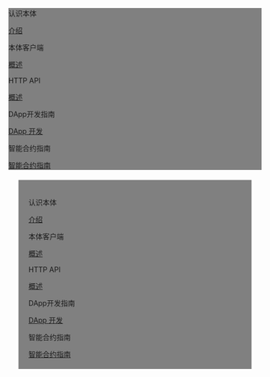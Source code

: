<!DOCTYPE html>
<html>
  <head>
    <meta charset="utf-8">
    <meta name="viewport" content="width=device-width,initial-scale=1.0">
    <title>docs_homepage</title>
<link href="https://cdn.bootcss.com/twitter-bootstrap/4.2.1/css/bootstrap.min.css" rel="stylesheet">

  </head>
  <style scoped >
  h1, h2 {
    font-weight: normal;
  }
  ul {
    /* list-style-type: none; */
    padding: 0;
    text-align: left;
  }
  li {
    display: block;
    margin: 0;

  }
  ul a {
      font-size:22px;
  font-family:SourceSansPro-Regular;
  font-weight:400;
  color:rgba(110,111,112,1);
  position: relative;
  padding-left: 10px;
  }

  li a::before {
    content: '';
    width:4px;
    height:4px;
    border-radius: 50%;
    background:#000000;
    position: absolute;
      /* display: block; */
      left: 0;
      top: 15px;
  }

  .content-title {
    font-size:22px;
    font-family:SourceSansPro-Bold;
    font-weight:bold;
    color:rgba(0,0,0,1);
    padding-bottom: 10px;
    border-bottom: 1px solid #979797;
    text-align:left;
    margin-bottom:10px;
  }

  .content-container {
    margin:40px 120px;
    padding:40px 30px;
    background:rgba(245,247,247,1);
  }

  .content-container .content-row:first-child {
    margin-bottom: 40px;
  }

  @media screen and (max-width:576px) {
     .content-container {
        margin:40px 20px;
    }
  }

  </style>
  <body>
    <div >
      <div class="content-container" style="background-color:grey;" >
          <div class="row content-row">
            <div class="col-sm-4 col-xs-12">
                <p class="content-title">认识本体</p>
                  <div>
                      <div>
                          <a href="#/docs-cn/introduction/01-introduction">介绍</a>
                      </div>
                  </div>
            </div>
            <div class="col-sm-4 col-xs-12">
                <p class="content-title">本体客户端</p>
                  <div>
                      <div>
                          <a href="#/docs-cn/introduction/01-introduction">概述</a>
                      </div>
                  </div>
            </div>
            <div class="col-sm-4 col-xs-12">
                <p class="content-title">HTTP API</p>
                  <div>
                      <div>
                          <a href="#/docs-cn/ontology-cli/04-interface-specification">概述</a>
                      </div>
                  </div>
            </div>
            <div class="col-sm-4 col-xs-12">
                <p class="content-title">DApp开发指南</p>
                  <div>
                      <div>
                          <a href="#/docs-cn/QuickGuide/00-dapp_development">DApp 开发</a>
                      </div>
                  </div>
            </div>
            <div class="col-sm-4 col-xs-12">
                <p class="content-title">智能合约指南</p>
                  <div>
                      <div>
                          <a href="#/docs-cn/dApp-Integration/00-dapp_integration">智能合约指南</a>
                      </div>
                  </div>
            </div>
          </div>
      </div>
      <div class="content-container" style="background-color:grey;padding: 20px;margin:20px;">
          <div class="row content-row">
            <div class="col-sm-4 col-xs-12">
                <p class="content-title">认识本体</p>
                  <div>
                      <div>
                          <a href="#/docs-cn/introduction/01-introduction">介绍</a>
                      </div>
                  </div>
            </div>
            <div class="col-sm-4 col-xs-12">
                <p class="content-title">本体客户端</p>
                  <div>
                      <div>
                          <a href="#/docs-cn/introduction/01-introduction">概述</a>
                      </div>
                  </div>
            </div>
            <div class="col-sm-4 col-xs-12">
                <p class="content-title">HTTP API</p>
                  <div>
                      <div>
                          <a href="#/docs-cn/ontology-cli/04-interface-specification">概述</a>
                      </div>
                  </div>
            </div>
            <div class="col-sm-4 col-xs-12">
                <p class="content-title">DApp开发指南</p>
                  <div>
                      <div>
                          <a href="#/docs-cn/QuickGuide/00-dapp_development">DApp 开发</a>
                      </div>
                  </div>
            </div>
            <div class="col-sm-4 col-xs-12">
                <p class="content-title">智能合约指南</p>
                  <div>
                      <div>
                          <a href="#/docs-cn/dApp-Integration/00-dapp_integration">智能合约指南</a>
                      </div>
                  </div>
            </div>
          </div>
      </div>
    </div>
  </body>
</html>
